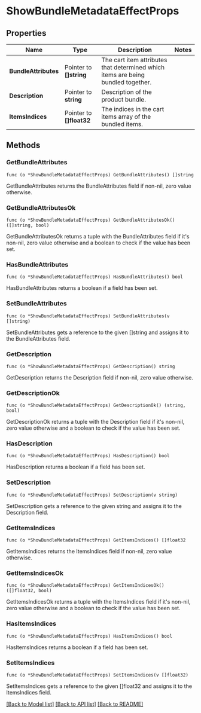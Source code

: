 # ShowBundleMetadataEffectProps

## Properties

Name | Type | Description | Notes
------------ | ------------- | ------------- | -------------
**BundleAttributes** | Pointer to **[]string** | The cart item attributes that determined which items are being bundled together. | 
**Description** | Pointer to **string** | Description of the product bundle. | 
**ItemsIndices** | Pointer to **[]float32** | The indices in the cart items array of the bundled items. | 

## Methods

### GetBundleAttributes

`func (o *ShowBundleMetadataEffectProps) GetBundleAttributes() []string`

GetBundleAttributes returns the BundleAttributes field if non-nil, zero value otherwise.

### GetBundleAttributesOk

`func (o *ShowBundleMetadataEffectProps) GetBundleAttributesOk() ([]string, bool)`

GetBundleAttributesOk returns a tuple with the BundleAttributes field if it's non-nil, zero value otherwise
and a boolean to check if the value has been set.

### HasBundleAttributes

`func (o *ShowBundleMetadataEffectProps) HasBundleAttributes() bool`

HasBundleAttributes returns a boolean if a field has been set.

### SetBundleAttributes

`func (o *ShowBundleMetadataEffectProps) SetBundleAttributes(v []string)`

SetBundleAttributes gets a reference to the given []string and assigns it to the BundleAttributes field.

### GetDescription

`func (o *ShowBundleMetadataEffectProps) GetDescription() string`

GetDescription returns the Description field if non-nil, zero value otherwise.

### GetDescriptionOk

`func (o *ShowBundleMetadataEffectProps) GetDescriptionOk() (string, bool)`

GetDescriptionOk returns a tuple with the Description field if it's non-nil, zero value otherwise
and a boolean to check if the value has been set.

### HasDescription

`func (o *ShowBundleMetadataEffectProps) HasDescription() bool`

HasDescription returns a boolean if a field has been set.

### SetDescription

`func (o *ShowBundleMetadataEffectProps) SetDescription(v string)`

SetDescription gets a reference to the given string and assigns it to the Description field.

### GetItemsIndices

`func (o *ShowBundleMetadataEffectProps) GetItemsIndices() []float32`

GetItemsIndices returns the ItemsIndices field if non-nil, zero value otherwise.

### GetItemsIndicesOk

`func (o *ShowBundleMetadataEffectProps) GetItemsIndicesOk() ([]float32, bool)`

GetItemsIndicesOk returns a tuple with the ItemsIndices field if it's non-nil, zero value otherwise
and a boolean to check if the value has been set.

### HasItemsIndices

`func (o *ShowBundleMetadataEffectProps) HasItemsIndices() bool`

HasItemsIndices returns a boolean if a field has been set.

### SetItemsIndices

`func (o *ShowBundleMetadataEffectProps) SetItemsIndices(v []float32)`

SetItemsIndices gets a reference to the given []float32 and assigns it to the ItemsIndices field.


[[Back to Model list]](../README.md#documentation-for-models) [[Back to API list]](../README.md#documentation-for-api-endpoints) [[Back to README]](../README.md)


